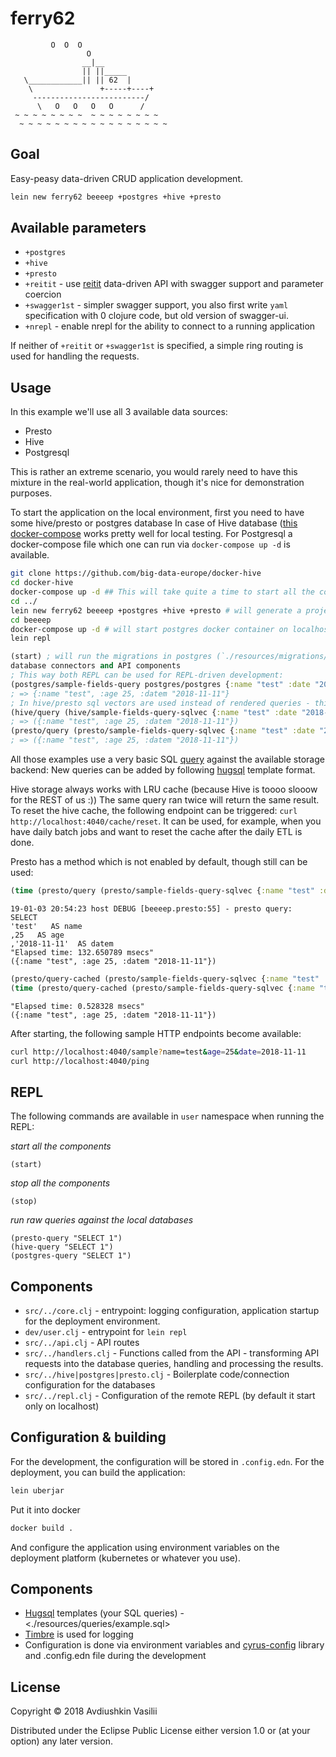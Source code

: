 # ferry62

```
         O  O  O
                 O
                __|__
                || ||_____
   \____________|| || 62  |
    \               +-----+----+
     -------------------------/
      \   O   O   O   O      /
 ~ ~ ~ ~ ~ ~ ~ ~  ~ ~ ~ ~ ~ ~ ~ ~
  ~ ~ ~ ~ ~ ~ ~ ~ ~ ~ ~ ~ ~ ~ ~ ~ ~
```

## Goal
Easy-peasy data-driven CRUD application development.

```bash
lein new ferry62 beeeep +postgres +hive +presto
```

## Available parameters

- `+postgres`
- `+hive`
- `+presto`
- `+reitit` - use [reitit](https://github.com/metosin/reitit) data-driven API with swagger support and parameter coercion
- `+swagger1st` - simpler swagger support, you also first write `yaml` specification with 0 clojure code, but old version of swagger-ui.
- `+nrepl` - enable nrepl for the ability to connect to a running application

If neither of `+reitit` or `+swagger1st` is specified, a simple ring routing is used for handling the requests.

## Usage

In this example we'll use all 3 available data sources:

- Presto
- Hive
- Postgresql

This is rather an extreme scenario, you would rarely need to have this mixture in the real-world application, though it's nice for
demonstration purposes.

To start the application on the local environment, first you need to have some hive/presto or postgres database 
In case of Hive database ([this docker-compose](https://github.com/big-data-europe/docker-hive) works pretty well for local testing.
For Postgresql a docker-compose file which one can run via `docker-compose up -d` is available.

```bash
git clone https://github.com/big-data-europe/docker-hive
cd docker-hive
docker-compose up -d ## This will take quite a time to start all the components properly
cd ../
lein new ferry62 beeeep +postgres +hive +presto # will generate a project called `beeeep`
cd beeeep
docker-compose up -d # will start postgres docker container on localhost:5432
lein repl
```

```clojure
(start) ; will run the migrations in postgres (`./resources/migrations/001-example.up.sql`) and will initialize all the
database connectors and API components
; This way both REPL can be used for REPL-driven development:
(postgres/sample-fields-query postgres/postgres {:name "test" :date "2018-11-11" :age 25})
; => {:name "test", :age 25, :datem "2018-11-11"}
; In hive/presto sql vectors are used instead of rendered queries - this helps enabling caching/better flexibility
(hive/query (hive/sample-fields-query-sqlvec {:name "test" :date "2018-11-11" :age 25}))
; => ({:name "test", :age 25, :datem "2018-11-11"})
(presto/query (presto/sample-fields-query-sqlvec {:name "test" :date "2018-11-11" :age 25}))
; => ({:name "test", :age 25, :datem "2018-11-11"})
```

All those examples use a very basic SQL [query](./resources/leiningen/new/ferry62/example.sql) against the available storage backend:
New queries can be added by following [hugsql](https://www.hugsql.org/) template format.

Hive storage always works with LRU cache (because Hive is toooo slooow for the REST of us :))
The same query ran twice will return the same result.
To reset the hive cache, the following endpoint can be triggered: `curl http://localhost:4040/cache/reset`.
It can be used, for example, when you have daily batch jobs and want to reset the cache after the daily ETL is done.

Presto has a method which is not enabled by default, though still can be used:
```clojure
(time (presto/query (presto/sample-fields-query-sqlvec {:name "test" :date "2018-11-11" :age 25})))
```
```
19-01-03 20:54:23 host DEBUG [beeeep.presto:55] - presto query:  SELECT
'test'   AS name
,25   AS age
,'2018-11-11'  AS datem
"Elapsed time: 132.650789 msecs"
({:name "test", :age 25, :datem "2018-11-11"})
```

```clojure
(presto/query-cached (presto/sample-fields-query-sqlvec {:name "test" :date "2018-11-11" :age 25}))
(time (presto/query-cached (presto/sample-fields-query-sqlvec {:name "test" :date "2018-11-11" :age 25})))
```
```
"Elapsed time: 0.528328 msecs"
({:name "test", :age 25, :datem "2018-11-11"})
```

After starting, the following sample HTTP endpoints become available:

```bash
curl http://localhost:4040/sample?name=test&age=25&date=2018-11-11
curl http://localhost:4040/ping
```

## REPL
The following commands are available in `user` namespace when running the REPL:

*start all the components*
```
(start)
```

*stop all the components*
```
(stop)
```

*run raw queries against the local databases*
```
(presto-query "SELECT 1")
(hive-query "SELECT 1")
(postgres-query "SELECT 1")
```

## Components
- `src/../core.clj` - entrypoint: logging configuration, application startup for the deployment environment.
- `dev/user.clj` - entrypoint for `lein repl`
- `src/../api.clj` - API routes
- `src/../handlers.clj` - Functions called from the API - transforming API requests into the database queries, handling and processing the results.
- `src/../hive|postgres|presto.clj` - Boilerplate code/connection configuration for the databases
- `src/../repl.clj` - Configuration of the remote REPL (by default it start only on localhost)


## Configuration & building
For the development, the configuration will be stored in `.config.edn`.
For the deployment, you can build the application:

```bash
lein uberjar
```

Put it into docker
```bash
docker build .
```

And configure the application using environment variables on the deployment platform (kubernetes or whatever you use).

## Components

- [Hugsql](https://github.com/layerware/hugsql) templates (your SQL queries) - <./resources/queries/example.sql>
- [Timbre](https://github.com/ptaoussanis/timbre) is used for logging
- Configuration is done via environment variables and [cyrus-config](https://github.com/dryewo/cyrus-config) library and .config.edn file during the development

## License

Copyright © 2018 Avdiushkin Vasilii

Distributed under the Eclipse Public License either version 1.0 or (at
your option) any later version.
